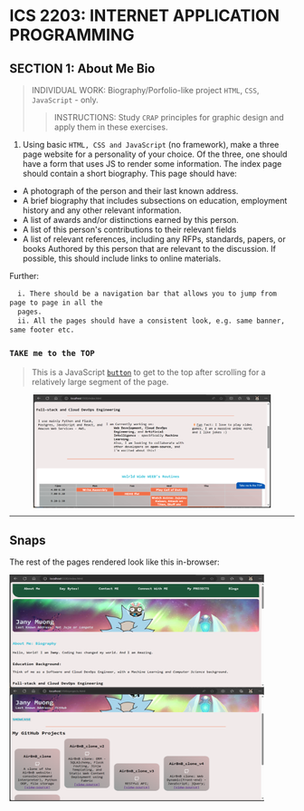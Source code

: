 # ICS 2203: INTERNET APPLICATION PROGRAMMING
## SECTION 1: About Me Bio
> INDIVIDUAL WORK: Biography/Porfolio-like project `HTML`,  `CSS`, `JavaScript` - only.  
>> INSTRUCTIONS: Study `CRAP` principles for graphic design and apply them in these exercises.  

1. Using basic `HTML, CSS and JavaScript` (no framework), make a three page website for a personality of
your choice. Of the three, one should have a form that uses JS to render some information. The index page
should contain a short biography. This page should have:
- A photograph of the person and their last known address.
- A brief biography that includes subsections on education, employment history and any other relevant
information.
- A list of awards and/or distinctions earned by this person.
- A list of this person's contributions to their relevant fields
- A list of relevant references, including any RFPs, standards, papers, or books Authored by this person
that are relevant to the discussion. If possible, this should include links to online materials.

Further:
```
  i. There should be a navigation bar that allows you to jump from page to page in all the 
  pages.
  ii. All the pages should have a consistent look, e.g. same banner, same footer etc.
```
### `TAKE me to the TOP`
> This is a JavaScript [`button`](./js/topbutton.js) to get to the top after scrolling for a relatively large segment of the page.

<p align="center">
  <img align="center" src="./img_icons/button.png" height="200" width="420" title="Top" />
</p>

---
## Snaps

The rest of the pages rendered look like this in-browser: 
<p align="left">
  <img align="center" src="./img_icons/main.png" title="Main Page: index.html" height="200" width="450" style="padding-right:100px;" />
  <img align="center" src="./img_icons/cards.png" title="Tiles" height="200" width="450" style="padding-right:100px;" />
</p>